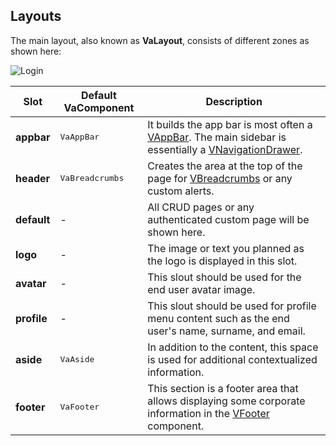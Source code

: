
## Layouts

The main layout, also known as <b>VaLayout</b>, consists of different zones as shown here:

![Login](/images/layout.jpg)

<div class="table-responsive">
<table class="table">
   <thead>
      <tr>
         <th>Slot</th>
         <th>Default VaComponent</th>
         <th>Description</th>
      </tr>
   </thead>
   <tbody>
      <tr>
         <td><strong>appbar</strong></td>
         <td><kbd>VaAppBar</kbd></td>
         <td>It builds the app bar is most often a <a href="https://vuetifyjs.com/en/components/app-bars/" target="blank">VAppBar</a>. The main sidebar is essentially a <a href="https://vuetifyjs.com/en/components/navigation-drawers/" target="_blank">VNavigationDrawer</a>.</td>
      </tr>
      <tr>
         <td><strong>header</strong></td>
         <td><kbd>VaBreadcrumbs</kbd></td>
         <td>Creates the area at the top of the page for <a href="https://vuetifyjs.com/en/components/breadcrumbs/" target="_blank">VBreadcrumbs</a> or any custom alerts.</td>
      </tr>
      <tr>
         <td><strong>default</strong></td>
         <td>-</td>
         <td>All CRUD pages or any authenticated custom page will be shown here.</td>
      </tr>
      <tr>
         <td><strong>logo</strong></td>
         <td>-</td>
         <td>The image or text you planned as the logo is displayed in this slot.</td>
      </tr>
      <tr>
         <td><strong>avatar</strong></td>
         <td>-</td>
         <td>This slout should be used for the end user avatar image.</td>
      </tr>
      <tr>
         <td><strong>profile</strong></td>
         <td>-</td>
         <td>This slout should be used for profile menu content such as the end user's name, surname, and email.</td>
      </tr>
      <tr>
         <td><strong>aside</strong></td>
         <td><kbd>VaAside</kbd></td>
         <td>In addition to the content, this space is used for additional contextualized information.</td>
      </tr>
      <tr>
         <td><strong>footer</strong></td>
         <td><kbd>VaFooter</kbd></td>
         <td>This section is a footer area that allows displaying some corporate information in the <a href="https://vuetifyjs.com/en/components/footers /"target="_blank">VFooter</a> component.</td>
      </tr>
   </tbody>
</table>
</div>
